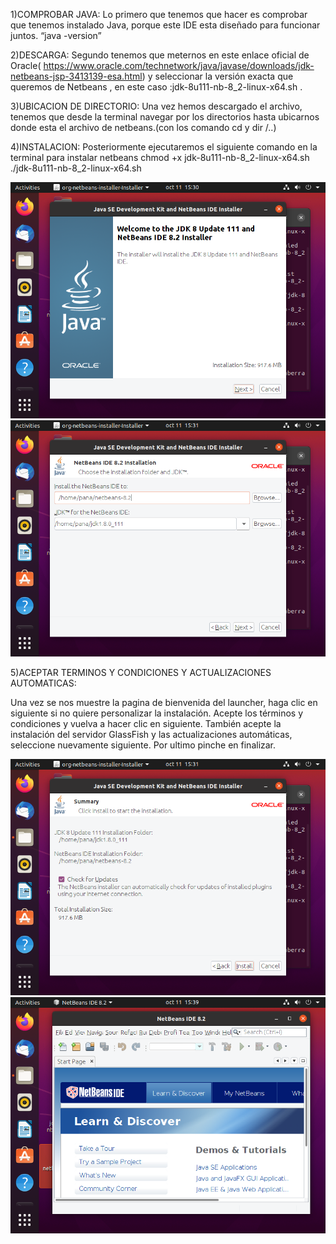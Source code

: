 1)COMPROBAR JAVA:
Lo primero que tenemos que hacer es comprobar que tenemos instalado Java, porque este IDE esta diseñado para funcionar juntos. “java -version”

2)DESCARGA:
Segundo tenemos que  meternos en este enlace oficial de Oracle( https://www.oracle.com/technetwork/java/javase/downloads/jdk-netbeans-jsp-3413139-esa.html) y seleccionar la versión exacta que queremos de Netbeans , en este caso :jdk-8u111-nb-8_2-linux-x64.sh .

3)UBICACION DE DIRECTORIO:
Una vez hemos descargado el archivo, tenemos que desde la terminal navegar por los directorios hasta ubicarnos donde esta el archivo de netbeans.(con los comando cd y dir /..)

4)INSTALACION:
Posteriormente ejecutaremos el siguiente comando en la terminal para instalar netbeans 
chmod +x jdk-8u111-nb-8_2-linux-x64.sh 
./jdk-8u111-nb-8_2-linux-x64.sh

<img src= "netbeans8/Screenshot from 2021-10-11 15-30-18.png">
<img src= "netbeans8/Screenshot from 2021-10-11 15-31-04.png">

5)ACEPTAR TERMINOS Y CONDICIONES Y ACTUALIZACIONES AUTOMATICAS:

Una vez se nos muestre la pagina de bienvenida del launcher, haga clic en siguiente si no quiere personalizar la instalación. Acepte los términos y condiciones y vuelva a hacer clic en siguiente. También acepte la instalación del servidor GlassFish y las actualizaciones automáticas, seleccione nuevamente siguiente.
Por ultimo pinche en finalizar.

<img src="netbeans8/Screenshot from 2021-10-11 15-31-09.png">
<img src="netbeans8/Screenshot from 2021-10-11 15-39-56.png">



